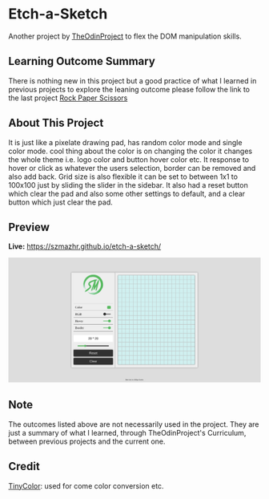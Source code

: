 # Etch-a-Sketch
Another project by [TheOdinProject](https://www.theodinproject.com/lessons/foundations-etch-a-sketch) to flex the DOM manipulation skills.

## Learning Outcome Summary
There is nothing new in this project but a good practice of what I learned in previous projects
to explore the leaning outcome please follow the link to the last project [Rock Paper Scissors](https://github.com/szmazhr/odin-rock-paper-scissors)

## About This Project
It is just like a pixelate drawing pad, has random color mode and single color mode. cool thing about the color is on changing the color it changes the whole theme i.e. logo color and button hover color etc. It response to hover or click as whatever the users selection, border can be removed and also add back. Grid size is also flexible it can be set to between 1x1 to 100x100 just by sliding the slider in the sidebar. It also had a reset button which clear the pad and also some other settings to default, and a clear button which just clear the pad.

## Preview
**Live:** https://szmazhr.github.io/etch-a-sketch/

![Etch a Sketch](./etch-a-sketch.png 'Etch a Sketch | by Shahzar Mazhar')

## Note
The outcomes listed above are not necessarily used in the project. They are just a summary of what I learned, through TheOdinProject's Curriculum, between previous projects and the current one.

## Credit

[TinyColor](https://bgrins.github.io/TinyColor/): used for come color conversion etc.